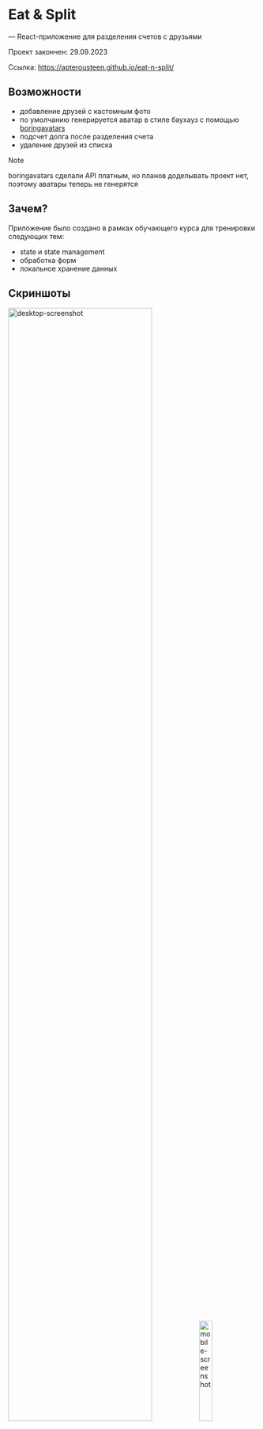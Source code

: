 # Eat & Split

— React-приложение для разделения счетов с друзьями

Проект закончен: 29.09.2023

Ссылка: https://apterousteen.github.io/eat-n-split/

## Возможности

- добавление друзей с кастомным фото
- по умолчанию генерируется аватар в стиле баухауз с
  помощью [boringavatars](https://github.com/boringdesigners/boring-avatars)
- подсчет долга после разделения счета
- удаление друзей из списка

> [!NOTE]  
> boringavatars сделали API платным, но планов доделывать проект нет, поэтому аватары теперь не генерятся

## Зачем?

Приложение было создано в рамках обучающего курса для тренировки следующих тем:

- state и state management
- обработка форм
- локальное хранение данных

## Скриншоты

<img src="https://github.com/apterousteen/eat-n-split/assets/71407842/7c9501ec-bef4-4b12-8b7c-d7a0bde4f2f4" width="75.95%" alt="desktop-screenshot">
<img src="https://github.com/apterousteen/eat-n-split/assets/71407842/facbdb02-0868-4303-a0a5-e3f25fc4f3f2" width="22.81%" alt="mobile-screenshot">
